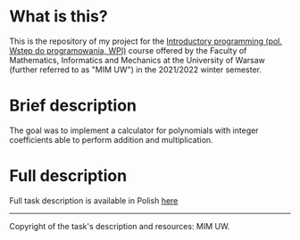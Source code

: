 # What is this?

This is the repository of my project for the [Introductory programming (pol. Wstęp do programowania, WPI)](https://usosweb.mimuw.edu.pl/kontroler.php?_action=katalog2%2Fprzedmioty%2FpokazPrzedmiot&prz_kod=1000-211bWPI&lang=pl) course offered by the Faculty of Mathematics, Informatics and Mechanics at the University of Warsaw (further referred to as "MIM UW") in the 2021/2022 winter semester.

# Brief description
The goal was to implement a calculator for polynomials with integer coefficients able to perform addition and multiplication.

# Full description 
Full task description is available in Polish [here](https://github.com/szwedkarol/mimuw/blob/main/WPI/Wielomiany/wielomiany_tre%C5%9B%C4%87.pdf)

---
Copyright of the task's description and resources: MIM UW.
